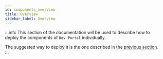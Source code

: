 ```yaml
---
id: components_overview
title: Overview
sidebar_label: Overview
---
```


:::info
This section of the documentation will be used to describe how to deploy the components of `Dev Portal` individually.

The suggested way to deploy it is the one described in the [previous section](./dev_portal_configuration.md).
:::
